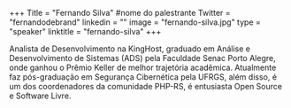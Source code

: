 +++
Title = "Fernando Silva" #nome do palestrante
Twitter = "fernandodebrand"
linkedin = "" 
image = "fernando-silva.jpg"
type = "speaker"
linktitle = "fernando-silva"
+++

Analista de Desenvolvimento na KingHost, graduado em Análise e Desenvolvimento de Sistemas (ADS) pela Faculdade Senac Porto Alegre, onde ganhou o Prêmio Keller de melhor trajetória acadêmica. Atualmente faz pós-graduação em Segurança Cibernética pela UFRGS, além disso, é um dos coordenadores da comunidade PHP-RS, é entusiasta Open Source e Software Livre.

